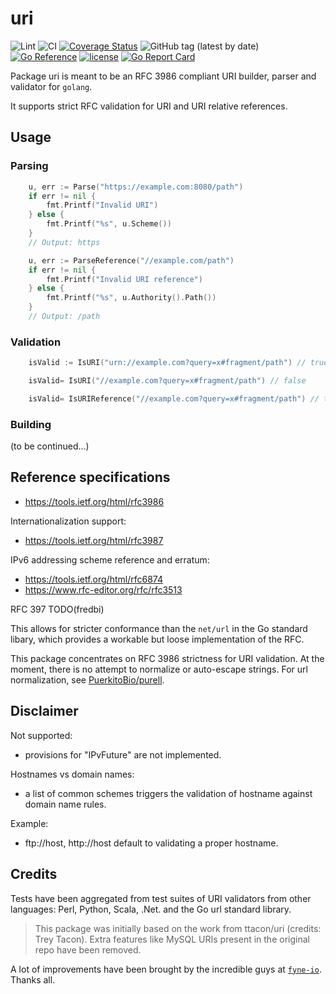 # uri
![Lint](https://github.com/fredbi/uri/actions/workflows/01-golang-lint.yaml/badge.svg)
![CI](https://github.com/fredbi/uri/actions/workflows/02-test.yaml/badge.svg)
[![Coverage Status](https://coveralls.io/repos/github/fredbi/uri/badge.svg?branch=master)](https://coveralls.io/github/fredbi/uri?branch=master)
![GitHub tag (latest by date)](https://img.shields.io/github/v/tag/fredbi/uri)
[![Go Reference](https://pkg.go.dev/badge/github.com/fredbi/uri.svg)](https://pkg.go.dev/github.com/fredbi/uri)
[![license](http://img.shields.io/badge/license/License-MIT-yellow.svg)](https://raw.githubusercontent.com/fredbi/uri/master/LICENSE.md)
[![Go Report Card](https://goreportcard.com/badge/github.com/fredbi/uri)](https://goreportcard.com/report/github.com/fredbi/uri)

Package uri is meant to be an RFC 3986 compliant URI builder, parser and validator for `golang`.

It supports strict RFC validation for URI and URI relative references.

## Usage

### Parsing

```go
	u, err := Parse("https://example.com:8080/path")
	if err != nil {
		fmt.Printf("Invalid URI")
	} else {
		fmt.Printf("%s", u.Scheme())
	}
	// Output: https
```

```go
	u, err := ParseReference("//example.com/path")
	if err != nil {
		fmt.Printf("Invalid URI reference")
	} else {
		fmt.Printf("%s", u.Authority().Path())
	}
	// Output: /path
```

### Validation

```go
    isValid := IsURI("urn://example.com?query=x#fragment/path") // true

    isValid= IsURI("//example.com?query=x#fragment/path") // false

    isValid= IsURIReference("//example.com?query=x#fragment/path") // true
```

### Building

(to be continued...)

## Reference specifications
- https://tools.ietf.org/html/rfc3986

Internationalization support:
- https://tools.ietf.org/html/rfc3987

IPv6 addressing scheme reference and erratum:
- https://tools.ietf.org/html/rfc6874
- https://www.rfc-editor.org/rfc/rfc3513

RFC 397 TODO(fredbi)

This allows for stricter conformance than the `net/url` in the Go standard libary,
which provides a workable but loose implementation of the RFC.

This package concentrates on RFC 3986 strictness for URI validation. 
At the moment, there is no attempt to normalize or auto-escape strings. 
For url normalization, see [PuerkitoBio/purell](https://github.com/PuerkitoBio/purell).

## Disclaimer

Not supported:
- provisions for "IPvFuture" are not implemented.

Hostnames vs domain names:
- a list of common schemes triggers the validation of hostname against domain name rules.

Example:
* ftp://host, http://host default to validating a proper hostname.

## Credits

Tests have been aggregated from test suites of URI validators from other languages:
Perl, Python, Scala, .Net. and the Go url standard library.

> This package was initially based on the work from ttacon/uri (credits: Trey Tacon).
> Extra features like MySQL URIs present in the original repo have been removed.

A lot of improvements have been brought by the incredible guys at [`fyne-io`](https://github.com/fyne-io). Thanks all.
